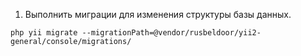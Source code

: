 1. Выполнить миграции для изменения структуры базы данных.
```
php yii migrate --migrationPath=@vendor/rusbeldoor/yii2-general/console/migrations/
```
